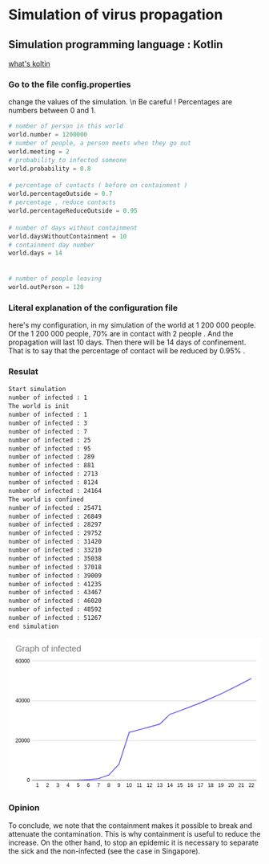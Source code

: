 # Simulation of virus propagation

## Simulation programming language : Kotlin
[what's koltin](https://kotlinlang.org/)

### Go to the file config.properties
change the values of the simulation. \n
Be careful ! Percentages are numbers between 0 and 1. 

```python
# number of person in this world
world.number = 1200000
# number of people, a person meets when they go out
world.meeting = 2
# probability to infected someone
world.probability = 0.8

# percentage of contacts ( before on containment )
world.percentageOutside = 0.7
# percentage , reduce contacts
world.percentageReduceOutside = 0.95

# number of days without containment
world.daysWithoutContainment = 10
# containment day number
world.days = 14


# number of people leaving
world.outPerson = 120

```
### Literal explanation of the configuration file 
here's my configuration, in my simulation of the world at 1 200 000 people.
Of the 1 200 000 people, 70% are in contact with 2 people . And the propagation will last 10 days.  Then there will be 14 days of confinement. That is to say that the percentage of contact will be reduced by 0.95% .

### Resulat 
```bash
Start simulation
number of infected : 1
The world is init
number of infected : 1
number of infected : 3
number of infected : 7
number of infected : 25
number of infected : 95
number of infected : 289
number of infected : 881
number of infected : 2713
number of infected : 8124
number of infected : 24164
The world is confined
number of infected : 25471
number of infected : 26849
number of infected : 28297
number of infected : 29752
number of infected : 31420
number of infected : 33210
number of infected : 35038
number of infected : 37018
number of infected : 39009
number of infected : 41235
number of infected : 43467
number of infected : 46020
number of infected : 48592
number of infected : 51267
end simulation

```

![](screen.png)

### Opinion
To conclude, we note that the containment makes it possible to break and attenuate the contamination. This is why containment is useful to reduce the increase. On the other hand, to stop an epidemic it is necessary to separate the sick and the non-infected (see the case in Singapore).
